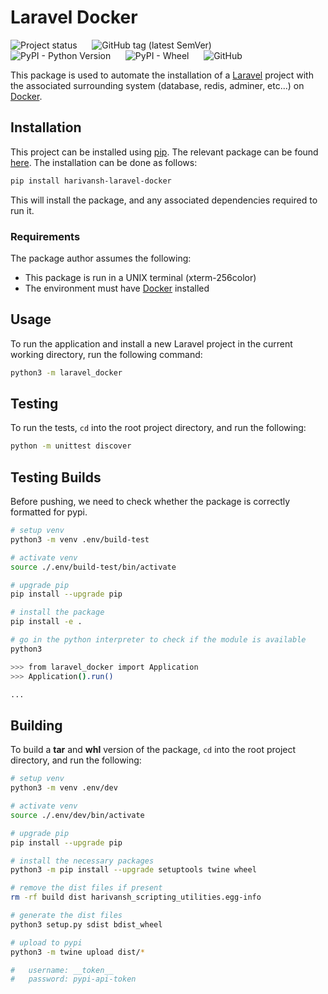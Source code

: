 # Laravel Docker

![Project status](https://img.shields.io/badge/status-active-brightgreen?&style=flat-square)
&nbsp;&nbsp;&nbsp;&nbsp;
![GitHub tag (latest SemVer)](https://img.shields.io/github/v/tag/merchant-prince/laravel-docker?label=version&style=flat-square)
&nbsp;&nbsp;&nbsp;&nbsp;
![PyPI - Python Version](https://img.shields.io/pypi/pyversions/harivansh-laravel-docker?style=flat-square)
&nbsp;&nbsp;&nbsp;&nbsp;
![PyPI - Wheel](https://img.shields.io/pypi/wheel/harivansh-laravel-docker?style=flat-square)
&nbsp;&nbsp;&nbsp;&nbsp;
![GitHub](https://img.shields.io/github/license/merchant-prince/laravel-docker?style=flat-square)

This package is used to automate the installation of a
[Laravel](https://laravel.com) project with the associated surrounding system
(database, redis, adminer, etc...) on [Docker](https://www.docker.com).

## Installation

This project can be installed using [pip](https://pip.pypa.io/en/stable).
The relevant package can be found
[here](https://pypi.org/project/harivansh-laravel-docker).
The installation can be done as follows:

```sh
pip install harivansh-laravel-docker
```

This will install the package, and any associated dependencies required to run
it.

### Requirements

The package author assumes the following:

* This package is run in a UNIX terminal (xterm-256color)
* The environment must have [Docker](https://www.docker.com) installed

## Usage

To run the application and install a new Laravel project in the current working
directory, run the following command:

```sh
python3 -m laravel_docker
```

## Testing

To run the tests, ```cd``` into the root project directory, and run the
following:

```sh
python -m unittest discover
```

## Testing Builds

Before pushing, we need to check whether the package is correctly formatted for
pypi.

```sh
# setup venv
python3 -m venv .env/build-test

# activate venv
source ./.env/build-test/bin/activate

# upgrade pip
pip install --upgrade pip

# install the package
pip install -e .

# go in the python interpreter to check if the module is available
python3

>>> from laravel_docker import Application
>>> Application().run()

...

```

## Building

To build a **tar** and **whl** version of the package, ```cd``` into the
root project directory, and run the following:

```sh
# setup venv
python3 -m venv .env/dev

# activate venv
source ./.env/dev/bin/activate

# upgrade pip
pip install --upgrade pip

# install the necessary packages
python3 -m pip install --upgrade setuptools twine wheel

# remove the dist files if present
rm -rf build dist harivansh_scripting_utilities.egg-info

# generate the dist files
python3 setup.py sdist bdist_wheel

# upload to pypi
python3 -m twine upload dist/*

#   username: __token__
#   password: pypi-api-token
```
